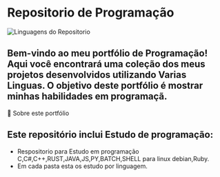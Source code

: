 # Repositorio de Programação
![Linguagens do Repositorio](https://github.com/SidneiAJr/Prog_dev_est/blob/main/img/Linguagens.png)

## Bem-vindo ao meu portfólio de Programação! Aqui você encontrará uma coleção dos meus projetos desenvolvidos utilizando Varias Linguas. O objetivo deste portfólio é mostrar minhas habilidades em programaçã.

🚀 Sobre este portfólio

## Este repositório inclui Estudo de programação:

- Respositorio para Estudo em programação C,C#,C++,RUST,JAVA,JS,PY,BATCH,SHELL para linux debian,Ruby.
- Em cada pasta esta os estudo por linguagem.


